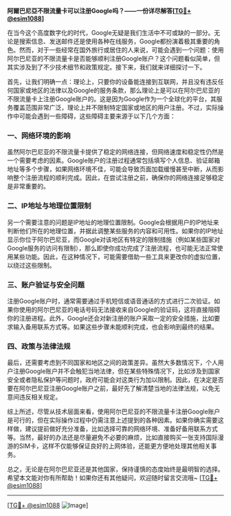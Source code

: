 **阿爾巴尼亞不限流量卡可以注册Google吗？——一份详尽解答[[TG💪+ @esim1088](https://t.me/s/esim1088)]**

在当今这个高度数字化的时代，Google无疑是我们生活中不可或缺的一部分。无论是搜索信息、发送邮件还是使用各种在线服务，Google都扮演着极其重要的角色。然而，对于一些经常在国外旅行或居住的人来说，可能会遇到一个问题：使用阿尔巴尼亚的不限流量卡是否能够顺利注册Google账户？这个问题看似简单，但其实涉及到了不少技术细节和政策规定。接下来，我们就来详细探讨一下。

首先，让我们明确一点：理论上，只要你的设备能连接到互联网，并且没有违反任何国家或地区的法律以及Google的服务条款，那么理论上是可以在阿尔巴尼亚的不限流量卡上注册Google账户的。这是因为Google作为一个全球化的平台，其服务覆盖范围非常广泛，理论上并不限制特定国家或地区的用户注册。不过，实际操作中可能会遇到一些障碍，这些障碍主要来源于以下几个方面：

### 一、网络环境的影响

虽然阿尔巴尼亚的不限流量卡提供了稳定的网络连接，但网络速度和稳定性仍然是一个需要考虑的因素。Google账户的注册过程通常包括填写个人信息、验证邮箱地址等多个步骤，如果网络环境不佳，可能会导致页面加载缓慢甚至中断，从而影响整个注册流程的顺利完成。因此，在尝试注册之前，确保你的网络连接足够稳定是非常重要的。

### 二、IP地址与地理位置限制

另一个需要注意的问题是IP地址的地理位置限制。Google会根据用户的IP地址来判断他们所在的地理位置，并据此调整某些服务的内容和可用性。如果你的IP地址显示你位于阿尔巴尼亚，而Google对该地区有特定的限制措施（例如某些国家对Google服务的访问有限制），那么即使你成功完成了注册流程，也可能无法正常使用某些功能。因此，在这种情况下，可能需要借助一些工具来更改你的虚拟位置，以绕过这些限制。

### 三、账户验证与安全问题

注册Google账户时，通常需要通过手机短信或语音通话的方式进行二次验证。如果你使用的阿尔巴尼亚的电话号码无法接收来自Google的验证码，这将直接阻碍你的注册进程。此外，Google还会对新注册的账户采取一定的安全措施，比如要求输入备用联系方式等。如果这些步骤未能顺利完成，也会影响到最终的结果。

### 四、政策与法律法规

最后，还需要考虑到不同国家和地区之间的政策差异。虽然大多数情况下，个人用户注册Google账户并不会触犯当地法律，但在某些特殊情况下，比如涉及到国家安全或者隐私保护等问题时，政府可能会对这类行为加以限制。因此，在决定是否要在阿尔巴尼亚注册Google账户之前，最好先了解清楚当地的法律法规，以免无意间违反相关规定。

综上所述，尽管从技术层面来看，使用阿尔巴尼亚的不限流量卡注册Google账户是可行的，但在实际操作过程中仍需注意上述提到的各种因素。如果你确实需要这样做，建议提前做好充分准备，比如选择可靠的网络环境、准备好备用联系方式等。当然，最好的办法还是尽量避免不必要的麻烦，比如直接购买一张支持国际漫游的SIM卡，这样不仅能够保证良好的上网体验，还能更方便地处理其他相关事务。

总之，无论是在阿尔巴尼亚还是其他国家，保持谨慎的态度始终是最明智的选择。希望本文能对你有所帮助！如果你还有其他疑问，欢迎随时留言交流哦~ [[TG💪+ @esim1088](https://t.me/s/esim1088)]

---

[[TG💪+ @esim1088](https://t.me/s/esim1088) ![Image](https://i.postimg.cc/4NQfJmqS/Snipaste-2025-05-13-00-14-12.png)]